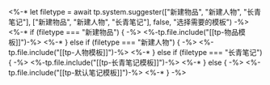 <%-*  let filetype = await tp.system.suggester(["新建物品", "新建人物", "长青笔记"], ["新建物品", "新建人物", "长青笔记"], false, "选择需要的模板") -%>
<%-* if (filetype === "新建物品") {  -%>
<%-tp.file.include("[[tp-物品模板]]")-%>
<%-* }  else if (filetype === "新建人物") {  -%>
<%-tp.file.include("[[tp-人物模板]]")-%>
<%-* } else if (filetype === "长青笔记") {  -%>
<%-tp.file.include("[[tp-长青笔记模板]]")-%>
<%-* } else { -%>
<%-tp.file.include("[[tp-默认笔记模板]]")-%>
<%-* } -%>
